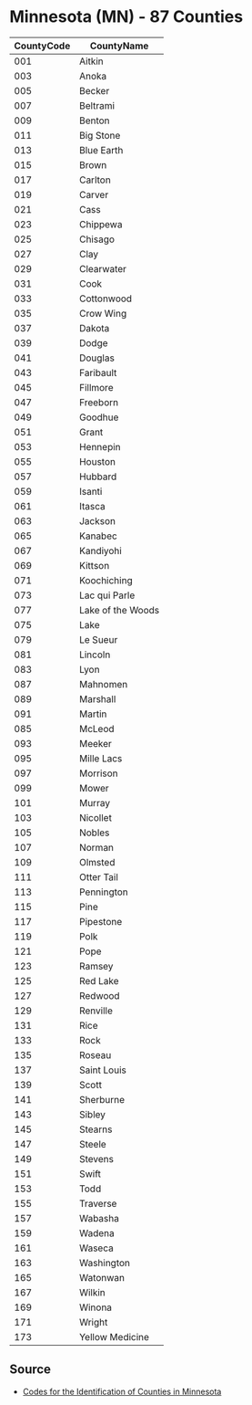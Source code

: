 # Minnesota (MN) - 87 Counties

| CountyCode | CountyName        |
|------------|-------------------|
| 001        | Aitkin            |
| 003        | Anoka             |
| 005        | Becker            |
| 007        | Beltrami          |
| 009        | Benton            |
| 011        | Big Stone         |
| 013        | Blue Earth        |
| 015        | Brown             |
| 017        | Carlton           |
| 019        | Carver            |
| 021        | Cass              |
| 023        | Chippewa          |
| 025        | Chisago           |
| 027        | Clay              |
| 029        | Clearwater        |
| 031        | Cook              |
| 033        | Cottonwood        |
| 035        | Crow Wing         |
| 037        | Dakota            |
| 039        | Dodge             |
| 041        | Douglas           |
| 043        | Faribault         |
| 045        | Fillmore          |
| 047        | Freeborn          |
| 049        | Goodhue           |
| 051        | Grant             |
| 053        | Hennepin          |
| 055        | Houston           |
| 057        | Hubbard           |
| 059        | Isanti            |
| 061        | Itasca            |
| 063        | Jackson           |
| 065        | Kanabec           |
| 067        | Kandiyohi         |
| 069        | Kittson           |
| 071        | Koochiching       |
| 073        | Lac qui Parle     |
| 077        | Lake of the Woods |
| 075        | Lake              |
| 079        | Le Sueur          |
| 081        | Lincoln           |
| 083        | Lyon              |
| 087        | Mahnomen          |
| 089        | Marshall          |
| 091        | Martin            |
| 085        | McLeod            |
| 093        | Meeker            |
| 095        | Mille Lacs        |
| 097        | Morrison          |
| 099        | Mower             |
| 101        | Murray            |
| 103        | Nicollet          |
| 105        | Nobles            |
| 107        | Norman            |
| 109        | Olmsted           |
| 111        | Otter Tail        |
| 113        | Pennington        |
| 115        | Pine              |
| 117        | Pipestone         |
| 119        | Polk              |
| 121        | Pope              |
| 123        | Ramsey            |
| 125        | Red Lake          |
| 127        | Redwood           |
| 129        | Renville          |
| 131        | Rice              |
| 133        | Rock              |
| 135        | Roseau            |
| 137        | Saint Louis       |
| 139        | Scott             |
| 141        | Sherburne         |
| 143        | Sibley            |
| 145        | Stearns           |
| 147        | Steele            |
| 149        | Stevens           |
| 151        | Swift             |
| 153        | Todd              |
| 155        | Traverse          |
| 157        | Wabasha           |
| 159        | Wadena            |
| 161        | Waseca            |
| 163        | Washington        |
| 165        | Watonwan          |
| 167        | Wilkin            |
| 169        | Winona            |
| 171        | Wright            |
| 173        | Yellow Medicine   |

## Source

- [Codes for the Identification of Counties in Minnesota](https://mn.gov/mnit/government/policies/geo/mn-county-identification-codes.jsp)
